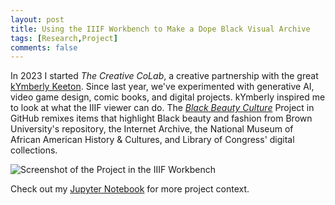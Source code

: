```yaml
---
layout: post
title: Using the IIIF Workbench to Make a Dope Black Visual Archive
tags: [Research,Project]
comments: false
---
```

In 2023 I started _The Creative CoLab_, a creative partnership with the great [kYmberly Keeton](https://kreativeyoungmillionaire.net/). Since last year, we've experimented with generative AI, video game design, comic books, and digital projects. kYmberly inspired me to look at what the IIIF viewer can do. The [_Black Beauty Culture_](https://drei558.github.io/Black_Beauty_Culture_IIIF_Project/index.html) Project in GitHub remixes items that highlight Black beauty and fashion from Brown University's repository, the Internet Archive, the National Museum of African American History & Cultures, and Library of Congress' digital collections. 

![Screenshot of the Project in the IIIF Workbench](https://drei558.github.io/Black_Beauty_Culture_IIIF_Project/IIIF_Portfolio_Screenshot2024.png)

Check out my [Jupyter Notebook](https://drei558.githib.io/Black_Beauty_Culture_IIIF_Project/IIIF_Portfolio_Project2023.ipynb) for more project context. 
